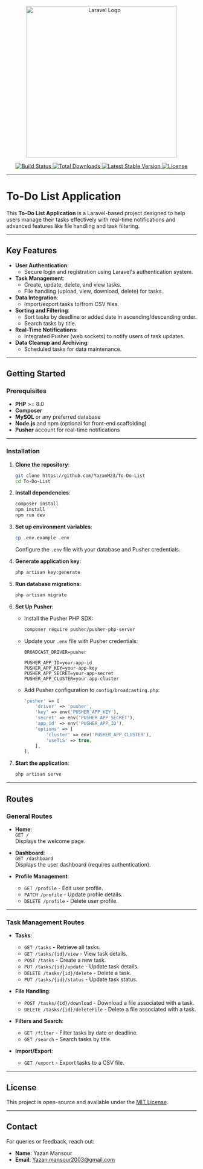 
<p align="center">
  <a href="https://laravel.com" target="_blank">
    <img src="https://raw.githubusercontent.com/laravel/art/master/logo-lockup/5%20SVG/2%20CMYK/1%20Full%20Color/laravel-logolockup-cmyk-red.svg" width="400" alt="Laravel Logo">
  </a>
</p>

<p align="center">
  <a href="https://github.com/laravel/framework/actions">
    <img src="https://github.com/laravel/framework/workflows/tests/badge.svg" alt="Build Status">
  </a>
  <a href="https://packagist.org/packages/laravel/framework">
    <img src="https://img.shields.io/packagist/dt/laravel/framework" alt="Total Downloads">
  </a>
  <a href="https://packagist.org/packages/laravel/framework">
    <img src="https://img.shields.io/packagist/v/laravel/framework" alt="Latest Stable Version">
  </a>
  <a href="https://packagist.org/packages/laravel/framework">
    <img src="https://img.shields.io/packagist/l/laravel/framework" alt="License">
  </a>
</p>

---

# To-Do List Application

This **To-Do List Application** is a Laravel-based project designed to help users manage their tasks effectively with real-time notifications and advanced features like file handling and task filtering.

---

## Key Features

- **User Authentication**:
  - Secure login and registration using Laravel's authentication system.
- **Task Management**:
  - Create, update, delete, and view tasks.
  - File handling (upload, view, download, delete) for tasks.
- **Data Integration**:
  - Import/export tasks to/from CSV files.
- **Sorting and Filtering**:
  - Sort tasks by deadline or added date in ascending/descending order.
  - Search tasks by title.
- **Real-Time Notifications**:
  - Integrated Pusher (web sockets) to notify users of task updates.
- **Data Cleanup and Archiving**:
  - Scheduled tasks for data maintenance.

---

## Getting Started

### Prerequisites

- **PHP** >= 8.0
- **Composer**
- **MySQL** or any preferred database
- **Node.js** and npm (optional for front-end scaffolding)
- **Pusher** account for real-time notifications

---

### Installation

1. **Clone the repository**:
   ```bash
   git clone https://github.com/YazanM23/To-Do-List
   cd To-Do-List
   ```

2. **Install dependencies**:
   ```bash
   composer install
   npm install
   npm run dev
   ```

3. **Set up environment variables**:
   ```bash
   cp .env.example .env
   ```
   Configure the `.env` file with your database and Pusher credentials.

4. **Generate application key**:
   ```bash
   php artisan key:generate
   ```

5. **Run database migrations**:
   ```bash
   php artisan migrate
   ```

6. **Set Up Pusher**:
   - Install the Pusher PHP SDK:
     ```bash
     composer require pusher/pusher-php-server
     ```
   - Update your `.env` file with Pusher credentials:
     ```env
     BROADCAST_DRIVER=pusher

     PUSHER_APP_ID=your-app-id
     PUSHER_APP_KEY=your-app-key
     PUSHER_APP_SECRET=your-app-secret
     PUSHER_APP_CLUSTER=your-app-cluster
     ```
   - Add Pusher configuration to `config/broadcasting.php`:
     ```php
     'pusher' => [
         'driver' => 'pusher',
         'key' => env('PUSHER_APP_KEY'),
         'secret' => env('PUSHER_APP_SECRET'),
         'app_id' => env('PUSHER_APP_ID'),
         'options' => [
             'cluster' => env('PUSHER_APP_CLUSTER'),
             'useTLS' => true,
         ],
     ],
     ```

7. **Start the application**:
   ```bash
   php artisan serve
   ```

---

## Routes

### General Routes

- **Home**:  
  `GET /`  
  Displays the welcome page.

- **Dashboard**:  
  `GET /dashboard`  
  Displays the user dashboard (requires authentication).

- **Profile Management**:
  - `GET /profile` - Edit user profile.
  - `PATCH /profile` - Update profile details.
  - `DELETE /profile` - Delete user profile.

---

### Task Management Routes

- **Tasks**:
  - `GET /tasks` - Retrieve all tasks.
  - `GET /tasks/{id}/view` - View task details.
  - `POST /tasks` - Create a new task.
  - `PUT /tasks/{id}/update` - Update task details.
  - `DELETE /tasks/{id}/delete` - Delete a task.
  - `PUT /tasks/{id}/status` - Update task status.

- **File Handling**:
  - `POST /tasks/{id}/download` - Download a file associated with a task.
  - `DELETE /tasks/{id}/deleteFile` - Delete a file associated with a task.

- **Filters and Search**:
  - `GET /filter` - Filter tasks by date or deadline.
  - `GET /search` - Search tasks by title.

- **Import/Export**:
  - `GET /export` - Export tasks to a CSV file.

---

## License

This project is open-source and available under the [MIT License](LICENSE).

---

## Contact

For queries or feedback, reach out:

- **Name**: Yazan Mansour
- **Email**: Yazan.mansour2003@gmail.com
